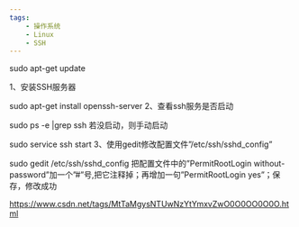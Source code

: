 ```yaml
---
tags:
    - 操作系统
    - Linux
    - SSH
---
```


sudo apt-get update


1、安装SSH服务器

sudo apt-get install openssh-server
2、查看ssh服务是否启动

sudo ps -e |grep ssh
若没启动，则手动启动

sudo service ssh start
3、使用gedit修改配置文件”/etc/ssh/sshd_config”

sudo gedit /etc/ssh/sshd_config
把配置文件中的”PermitRootLogin without-password”加一个”#”号,把它注释掉；再增加一句”PermitRootLogin yes”；保存，修改成功

https://www.csdn.net/tags/MtTaMgysNTUwNzYtYmxvZwO0O0OO0O0O.html